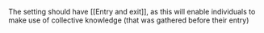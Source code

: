 The setting should have [[Entry and exit]], as this will enable individuals to
make use of collective knowledge (that was gathered before their entry)
